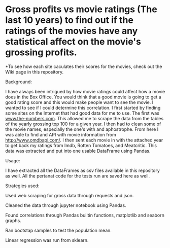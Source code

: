 # Gross profits vs movie ratings (The last 10 years) to find out if the ratings of the movies have any statistical affect on the movie's grossing profits. 

*To see how each site caculates their scores for the movies, check out the Wiki page in this repository.

Background:

I have always been intrigued by how movie ratings could affect how a movie does in the Box Office.  You would think that a good movie is going to get a good rating score and this would make people want to see the movie.  I wanted to see if I could determine this correlation.  I first started by finding some sites on the Internet that had good data for me to use.  The first was www.the-numbers.com.  This allowed me to scrape the data from the tables of the yearly grossing top 100 for a given year. I then had to clean some of the movie names, especially the one's with and aphostrophe.  From here I was able to find and API with movie information from http://www.omdbapi.com/.  I then sent each movie in with the attached year to get back my ratings from Imdb, Rotten Tomatoes, and Meatcritic.  This data was extracted and put into one usable DataFrame using Pandas. 

Usage:

I have extracted all the DataFrames as csv files available in this repository as well. 
All the pertanat code for the tests run are saved here as well. 

Strategies used:

Used web scraping for gross data through requests and json.

Cleaned the data through jupyter notebook using Pandas.

Found correlations through Pandas builtin functions, matplotlib and seaborn graphs.

Ran bootstap samples to test the population mean.

Linear regression was run from sklearn. 
